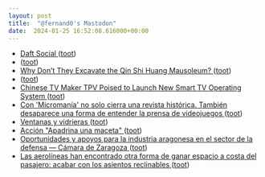```yaml
---
layout: post
title:  "@fernand0's Mastodon"
date:  2024-01-25 16:52:08.616000+00:00
---
```

*  [Daft Social ](https://daftsocial.com) ([toot](https://mastodon.social/@fernand0/111817623379329103))
*  [ ](https://www.unizar.es/actualidad/vernoticia_ng.php?id=80820) ([toot](https://mastodon.social/@fernand0/111817489558487274))
*  [Why Don’t They Excavate the Qin Shi Huang Mausoleum? ](https://www.travelchinaguide.com/attraction/shaanxi/xian/terra_cotta_army/mausoleum_2.ht) ([toot](https://mastodon.social/@fernand0/111816723358387822))
*  [ ](https://mastodont.cat/@isard) ([toot](https://mastodon.social/@fernand0/111816579073211815))
*  [Chinese TV Maker TPV Poised to Launch New Smart TV Operating System ](https://displaydaily.com/chinese-tv-maker-tpv-poised-to-launch-new-smart-tv-operating-system) ([toot](https://mastodon.social/@fernand0/111816579062856355))
*  [Con 'Micromanía' no solo cierra una revista histórica. También desaparece una forma de entender la prensa de videojuegos ](https://www.xataka.com/videojuegos/micromania-no-solo-cierra-revista-historica-tambien-desaparece-forma-entender-prensa-videojuego) ([toot](https://mastodon.social/@fernand0/111816442528706849))
*  [Ventanas y vidrieras ](https://www.flickr.com/photos/fernand0/53477580321) ([toot](https://mastodon.social/@fernand0/111816385655789827))
*  [Acción "Apadrina una maceta" ](https://eina.unizar.es/noticia/accion-apadrina-una-macet) ([toot](https://mastodon.social/@fernand0/111816264005912233))
*  [Oportunidades y apoyos para la industria aragonesa en el sector de la defensa — Cámara de Zaragoza ](https://www.camarazaragoza.com/productos/competitividad/aries-aragon-impulso-de-empresas/oportunidades-y-apoyos-para-la-industria-aragonesa-en-el-sector-de-la-defensa) ([toot](https://mastodon.social/@fernand0/111816205437877868))
*  [Las aerolíneas han encontrado otra forma de ganar espacio a costa del pasajero: acabar con los asientos reclinables ](https://www.xataka.com/movilidad/aerolineas-han-encontrado-otra-forma-ganar-espacio-a-costa-pasajero-acabar-asientos-reclinable) ([toot](https://mastodon.social/@fernand0/111816198497144482))
